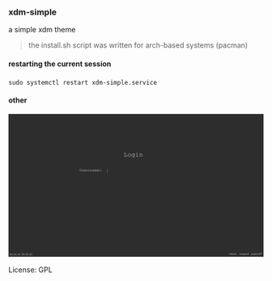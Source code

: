 ### xdm-simple

a simple xdm theme

> the install.sh script was written for arch-based systems (pacman)

#### restarting the current session
`sudo systemctl restart xdm-simple.service`

#### other

<img src="screenshot.png" alt="screenshot of xdm login session with xdm-simple theme"/>

License: GPL
